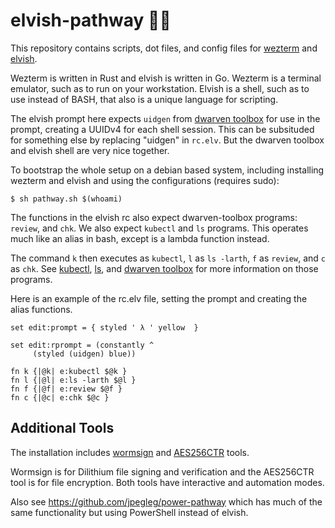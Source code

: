 # elvish-pathway 🧙‍♂️

This repository contains scripts, dot files, and config files for [wezterm](https://wezfurlong.or) and [elvish](https://elv.sh/).

Wezterm is written in Rust and elvish is written in Go.
Wezterm is a terminal emulator, such as to run on your workstation.
Elvish is a shell, such as to use instead of BASH, that also is a unique language for scripting.


The elvish prompt here expects `uidgen` from [dwarven toolbox](https://github.com/jpegleg/dwarven-toolbox) for use in the prompt, creating a UUIDv4 for each shell session.
This can be subsituded for something else by replacing "uidgen" in `rc.elv`. But the dwarven toolbox and elvish shell are very nice together.


To bootstrap the whole setup on a debian based system, including installing wezterm and elvish and using the configurations (requires sudo):

```
$ sh pathway.sh $(whoami)
```

The functions in the elvish rc also expect dwarven-toolbox programs: `review`, and `chk`.
We also expect `kubectl` and `ls` programs. This operates much like an alias in bash,
except is a lambda function instead.

The command `k` then executes as `kubectl`, `l` as `ls -larth`, `f` as `review`, and `c` as `chk`.
See [kubectl](https://kubernetes.io/docs/tasks/tools/), [ls](https://linux.die.net/man/1/ls), and [dwarven toolbox](https://github.com/jpegleg/dwarven-toolbox)
for more information on those programs.

Here is an example of the rc.elv file, setting the prompt and creating the alias functions.

```
set edit:prompt = { styled ' λ ' yellow  }

set edit:rprompt = (constantly ^
     (styled (uidgen) blue))

fn k {|@k| e:kubectl $@k }
fn l {|@l| e:ls -larth $@l }
fn f {|@f| e:review $@f }
fn c {|@c| e:chk $@c }
```
 
## Additional Tools

The installation includes [wormsign](https://github.com/jpegleg/wormsign) and [AES256CTR](https://github.com/jpegleg/file_encryption_AES256/) tools.

Wormsign is for Dilithium file signing and verification and the AES256CTR tool is for file encryption. Both tools have interactive and automation modes.


Also see https://github.com/jpegleg/power-pathway which has much of the same functionality but using PowerShell instead of elvish.
